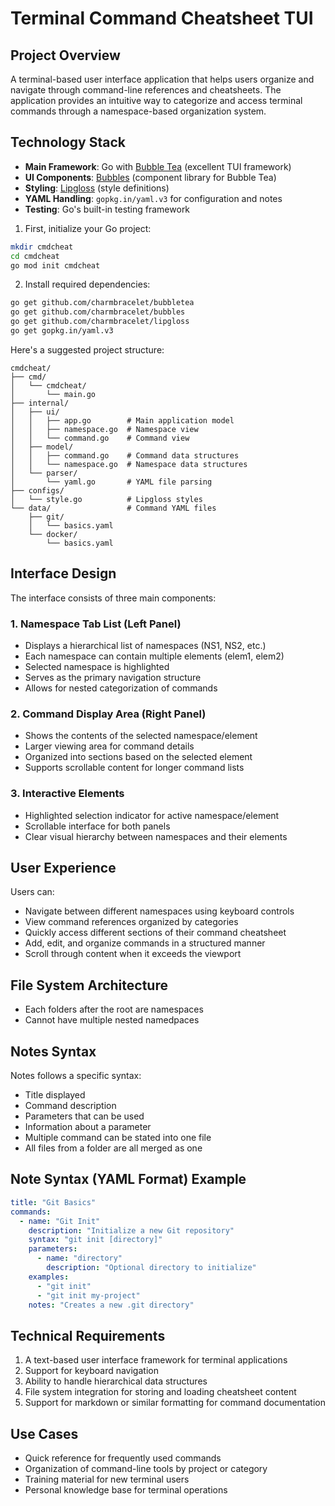 
# Terminal Command Cheatsheet TUI

## Project Overview
A terminal-based user interface application that helps users organize and navigate through command-line references and cheatsheets. The application provides an intuitive way to categorize and access terminal commands through a namespace-based organization system.

## Technology Stack
- **Main Framework**: Go with [Bubble Tea](https://github.com/charmbracelet/bubbletea) (excellent TUI framework)
- **UI Components**: [Bubbles](https://github.com/charmbracelet/bubbles) (component library for Bubble Tea)
- **Styling**: [Lipgloss](https://github.com/charmbracelet/lipgloss) (style definitions)
- **YAML Handling**: `gopkg.in/yaml.v3` for configuration and notes
- **Testing**: Go's built-in testing framework

1. First, initialize your Go project:

```bash
mkdir cmdcheat
cd cmdcheat
go mod init cmdcheat
```

2. Install required dependencies:

```bash
go get github.com/charmbracelet/bubbletea
go get github.com/charmbracelet/bubbles
go get github.com/charmbracelet/lipgloss
go get gopkg.in/yaml.v3
```

Here's a suggested project structure:

```
cmdcheat/
├── cmd/
│   └── cmdcheat/
│       └── main.go
├── internal/
│   ├── ui/
│   │   ├── app.go        # Main application model
│   │   ├── namespace.go  # Namespace view
│   │   └── command.go    # Command view
│   ├── model/
│   │   ├── command.go    # Command data structures
│   │   └── namespace.go  # Namespace data structures
│   └── parser/
│       └── yaml.go       # YAML file parsing
├── configs/
│   └── style.go          # Lipgloss styles
└── data/                 # Command YAML files
    ├── git/
    │   └── basics.yaml
    └── docker/
        └── basics.yaml
```

## Interface Design
The interface consists of three main components:

### 1. Namespace Tab List (Left Panel)
- Displays a hierarchical list of namespaces (NS1, NS2, etc.)
- Each namespace can contain multiple elements (elem1, elem2)
- Selected namespace is highlighted
- Serves as the primary navigation structure
- Allows for nested categorization of commands

### 2. Command Display Area (Right Panel)
- Shows the contents of the selected namespace/element
- Larger viewing area for command details
- Organized into sections based on the selected element
- Supports scrollable content for longer command lists

### 3. Interactive Elements
- Highlighted selection indicator for active namespace/element
- Scrollable interface for both panels
- Clear visual hierarchy between namespaces and their elements

## User Experience
Users can:
- Navigate between different namespaces using keyboard controls
- View command references organized by categories
- Quickly access different sections of their command cheatsheet
- Add, edit, and organize commands in a structured manner
- Scroll through content when it exceeds the viewport

## File System Architecture 
- Each folders after the root are namespaces
- Cannot have multiple nested namedpaces

## Notes Syntax
Notes follows a specific syntax:
- Title displayed
- Command description
- Parameters that can be used
- Information about a parameter
- Multiple command can be stated into one file
- All files from a folder are all merged as one

## Note Syntax (YAML Format) Example
```yaml
title: "Git Basics"
commands:
  - name: "Git Init"
    description: "Initialize a new Git repository"
    syntax: "git init [directory]"
    parameters:
      - name: "directory"
        description: "Optional directory to initialize"
    examples:
      - "git init"
      - "git init my-project"
    notes: "Creates a new .git directory"
```

## Technical Requirements
1. A text-based user interface framework for terminal applications
2. Support for keyboard navigation
3. Ability to handle hierarchical data structures
4. File system integration for storing and loading cheatsheet content
5. Support for markdown or similar formatting for command documentation

## Use Cases
- Quick reference for frequently used commands
- Organization of command-line tools by project or category
- Training material for new terminal users
- Personal knowledge base for terminal operations

